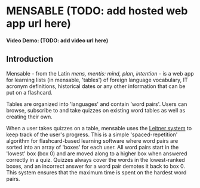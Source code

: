 # MENSABLE (TODO: add hosted web app url here)

#### Video Demo: (TODO: add video url here)

## Introduction

Mensable - from the Latin *mens, mentis: mind, plan, intention* - is a web app
for learning lists (in mensable, 'tables') of foreign language vocabulary, IT
acronym definitions, historical dates or any other information that can be put
on a flashcard. 

Tables are organized into 'languages' and contain 'word pairs'. Users can
browse, subscribe to and take quizzes on existing word tables as well as
creating their own.

When a user takes quizzes on a table, mensable uses the [Leitner
system](https://en.wikipedia.org/wiki/Leitner_system) to keep track of the
user's progress. This is a simple 'spaced-repetition' algorithm for
flashcard-based learning software where word pairs are sorted into an array of
'boxes' for each user. All word pairs start in the 'lowest' box (box 0) and are
moved along to a higher box when answered correctly in a quiz. Quizzes always
cover the words in the lowest-ranked boxes, and an incorrect answer for a word
pair demotes it back to box 0. This system ensures that the maximum time is
spent on the hardest word pairs.

